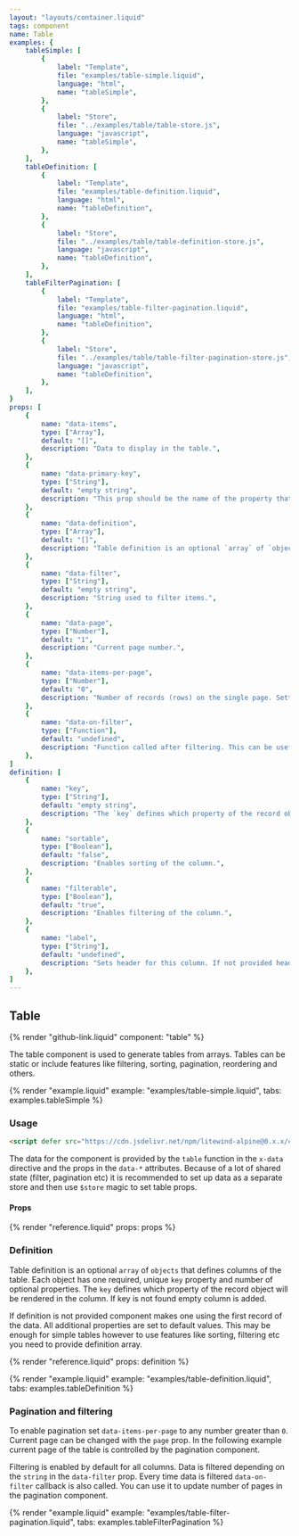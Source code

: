 ```yaml
---
layout: "layouts/container.liquid"
tags: component
name: Table
examples: {
    tableSimple: [
        {
            label: "Template",
            file: "examples/table-simple.liquid",
            language: "html",
            name: "tableSimple",
        },
        {
            label: "Store",
            file: "../examples/table/table-store.js",
            language: "javascript",
            name: "tableSimple",
        },
    ],
    tableDefinition: [
        {
            label: "Template",
            file: "examples/table-definition.liquid",
            language: "html",
            name: "tableDefinition",
        },
        {
            label: "Store",
            file: "../examples/table/table-definition-store.js",
            language: "javascript",
            name: "tableDefinition",
        },
    ],
    tableFilterPagination: [
        {
            label: "Template",
            file: "examples/table-filter-pagination.liquid",
            language: "html",
            name: "tableDefinition",
        },
        {
            label: "Store",
            file: "../examples/table/table-filter-pagination-store.js",
            language: "javascript",
            name: "tableDefinition",
        },
    ],
}
props: [
    {
        name: "data-items",
        type: ["Array"],
        default: "[]",
        description: "Data to display in the table.",
    },
    {
        name: "data-primary-key",
        type: ["String"],
        default: "empty string",
        description: "This prop should be the name of the property that is unique for every record.",
    },
    {
        name: "data-definition",
        type: ["Array"],
        default: "[]",
        description: "Table definition is an optional `array` of `objects` that defines columns of the table. See the detailed explanation below.",
    },
    {
        name: "data-filter",
        type: ["String"],
        default: "empty string",
        description: "String used to filter items.",
    },
    {
        name: "data-page",
        type: ["Number"],
        default: "1",
        description: "Current page number.",
    },
    {
        name: "data-items-per-page",
        type: ["Number"],
        default: "0",
        description: "Number of records (rows) on the single page. Setting it to the `0` disables pagination.",
    },
    {
        name: "data-on-filter",
        type: ["Function"],
        default: "undefined",
        description: "Function called after filtering. This can be useful, for example to update pagination component. See the example below.",
    },
]
definition: [
    {
        name: "key",
        type: ["String"],
        default: "empty string",
        description: "The `key` defines which property of the record object will be rendered in the column.",
    },
    {
        name: "sortable",
        type: ["Boolean"],
        default: "false",
        description: "Enables sorting of the column.",
    },
    {
        name: "filterable",
        type: ["Boolean"],
        default: "true",
        description: "Enables filtering of the column.",
    },
    {
        name: "label",
        type: ["String"],
        default: "undefined",
        description: "Sets header for this column. If not provided header is the same as key converted to Header Case.",
    },
]
---
```

## Table

{% render "github-link.liquid" component: "table" %}

The table component is used to generate tables from arrays. Tables can be static or include features like filtering, sorting, pagination, reordering and others.

{% render "example.liquid" example: "examples/table-simple.liquid", tabs: examples.tableSimple %}

### Usage

```html
<script defer src="https://cdn.jsdelivr.net/npm/litewind-alpine@0.x.x/components/table/dist/cdn.min.js"></script>
```

The data for the component is provided by the `table` function in the `x-data` directive and the props in the `data-*` attributes. Because of a lot of shared state (filter, pagination etc) it is recommended to set up data as a separate store and then use `$store` magic to set table props.

#### Props

{% render "reference.liquid" props: props %}

### Definition

Table definition is an optional `array` of `objects` that defines columns of the table. Each object has one required, unique `key` property and number of optional properties. The `key` defines which property of the record object will be rendered in the column. If key is not found empty column is added.

If definition is not provided component makes one using the first record of the data. All additional properties are set to default values. This may be enough for simple tables however to use features like sorting, filtering etc you need to provide definition array.

{% render "reference.liquid" props: definition %}

{% render "example.liquid" example: "examples/table-definition.liquid", tabs: examples.tableDefinition %}

### Pagination and filtering

To enable pagination set `data-items-per-page` to any number greater than `0`. Current page can be changed with the `page` prop. In the following example current page of the table is controlled by the pagination component.

Filtering is enabled by default for all columns. Data is filtered depending on the `string` in the `data-filter` prop. Every time data is filtered `data-on-filter` callback is also called. You can use it to update number of pages in the pagination component.

{% render "example.liquid" example: "examples/table-filter-pagination.liquid", tabs: examples.tableFilterPagination %}
